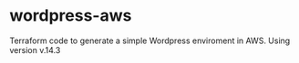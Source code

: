 # wordpress-aws
Terraform code to generate a simple Wordpress enviroment in AWS.
Using version v.14.3
